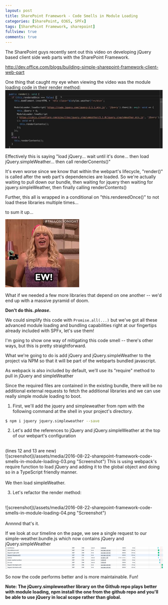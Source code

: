 ```yaml
---
layout: post
title: SharePoint Framework - Code Smells in Module Loading
categories: [SharePoint, O365, SPFx]
tags: [SharePoint Framework, sharepoint]
fullview: true
comments: true
---
```


The SharePoint guys recently sent out this video on developing jQuery based client side web parts with the SharePoint Framework.

<http://dev.office.com/blogs/building-simple-sharepoint-framework-client-web-part>


 
One thing that caught my eye when viewing the video was the module loading code in their render method:
![screenshot](/assets/media/2016-08-22-sharepoint-framework-code-smells-in-module-loading-01.png "Screenshot")


Effectively this is saying "load jQuery... wait until it's done... then load jQuery.simpleWeather... then call renderConents()"

It's even worse since we know that within the webpart's lifecycle, "render()" is called after the web part's dependencies are loaded. So we're actually waiting to pull down our bundle, then waiting for jquery then waiting for jquery.simpleWeather, then finally calling renderContents()

Further, this all is wrapped in a conditional on "this.renderedOnce()" to not load these libraries multiple times...

to sum it up...

![ewwwww](/assets/media/2016-08-22-sharepoint-framework-code-smells-in-module-loading-02.png "Ew!")


What if we needed a few more libraries that depend on one another -- we'd end up with a massive pyramid of doom.

**Don't do this. _please_.**

We could simplify this code with ```Promise.all(...)``` but we've got all these advanced module loading and bundling capabilities right at our fingertips already included with SPFx, let's use them!


I'm going to show one way of mitigating this code smell -- there's other ways, but this is pretty straightforward.

What we're going to do is add jQuery and jQuery.simpleWeather to the project via NPM  so that it will be part of the webparts bundled javascript.

As webpack is also included by default, we'll use its "require" method to pull in jQuery and simpleWeather

Since the required files are contained in the existing bundle, there will be no additional external requests to fetch the additional libraries and we can use really simple module loading to boot.

1. First, we'll add the jquery and simpleweather from npm with the following command at the shell in your project's directory.
``` bash
$ npm i jquery jquery.simpleweather --save
```

2. Let's add the references to jQuery and jQuery.simpleWeather at the top of our webpart's configuration
<br/>
(lines 12 and 13 are new)
<br/>
![screenshot](/assets/media/2016-08-22-sharepoint-framework-code-smells-in-module-loading-03.png "Screenshot")
This is using webpack's require function to load jQuery and adding it to the global object and doing so in a TypeScript friendly manner.
<br/><br/>
We then load simpleWeather.

3. Let's refactor the render method:
<br/>
![screenshot](/assets/media/2016-08-22-sharepoint-framework-code-smells-in-module-loading-04.png "Screenshot")
<br/><br/>
Annnnd that's it.

If we look at our timeline on the page, we see a single request to our simple-weather.bundle.js which now contains jQuery and jQuery.simpleWeather
![screenshot](/assets/media/2016-08-22-sharepoint-framework-code-smells-in-module-loading-05.png "Screenshot")


So now the code performs better and is more maintainable. Fun!

**Note: The jQuery.simpleweather library on the Github repo plays better with module loading, npm install the one from the github repo and you'll be able to use jQuery in local scope rather than global.**
